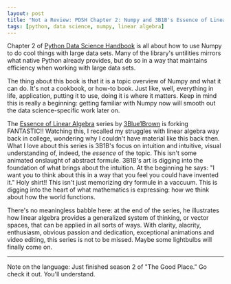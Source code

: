 ```yaml
---
layout: post
title: "Not a Review: PDSH Chapter 2: Numpy and 3B1B's Essence of Linear Algebra"
tags: [python, data science, numpy, linear algebra]
---
```


Chapter 2 of [Python Data Science Handbook][ba877d23] is all about how to use Numpy to do cool things with large data sets. Many of the library's untilities mirrors what native Python already provides, but do so in a way that maintains efficiency when working with large data sets.

[ba877d23]: https://github.com/jakevdp/PythonDataScienceHandbook "PDSH on Github"

The thing about this book is that it is a topic overview of Numpy and what it can do. It's not a cookbook, or how-to book. Just like, well, everything in life, application, putting it to use, doing it is where it matters. Keep in mind this is really a beginning: getting familiar with Numpy now will smooth out the data science-specific work later on.



The [Essence of Linear Algebra][b6f0dd31] series by
[3Blue1Brown][327c1fea] is forking FANTASTIC!! Watching this, I recalled my struggles with linear algebra way back in college, wondering why I couldn't have material like this back then. What I love about this series is 3B1B's focus on intuition and intuitive, visual understanding of, indeed, the _essence_ of the topic. This isn't some animated onslaught of abstract formule. 3B1B's art is digging into the foundation of what brings about the intuition. At the beginning he says: "I want you to think about this in a way that you feel you could have invented it." Holy shirt!! This isn't just memorizing dry formule in a vaccuum. This is digging into the heart of what mathematics is expressing: how we think about how the world functions.

  [b6f0dd31]: https://www.youtube.com/watch?v=fNk_zzaMoSs&list=PLZHQObOWTQDPD3MizzM2xVFitgF8hE_ab "Playlist on YouTube"
  [327c1fea]: https://www.youtube.com/channel/UCYO_jab_esuFRV4b17AJtAw "YouTube channel"

There's no meaningless babble here: at the end of the series, he illustrates how linear algebra provides a generalized system of thinking, or vector spaces, that can be applied in all sorts of ways. With clarity, alacrity, enthusiasm, obvious passion and dedication, exceptional animations and video editing, this series is not to be missed. Maybe some lightbulbs will finally come on.


---

Note on the language: Just finished season 2 of "The Good Place." Go check it out. You'll understand.
